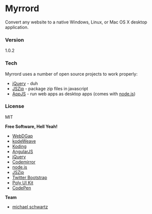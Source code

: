 # Myrrord
Convert any website to a native Windows, Linux, or Mac OS X desktop application.

### Version
1.0.2

### Tech

Myrrord uses a number of open source projects to work properly:

* [jQuery](http://jquery.com/) - duh
* [JSZip](https://stuk.github.io/jszip/) - package zip files in javascript
* [AppJS](http://appjs.com/) - run web apps as desktop apps (comes with [node.js](https://nodejs.org/))

### License
MIT

**Free Software, Hell Yeah!**
- [WebDGap](http://webdgap.sourceforge.net/)
- [kodeWeave](http://kodeweave.sourceforge.net/)
- [Koding](http://koding.com/)
- [AngularJS](http://angularjs.org)
- [jQuery](http://jquery.com)
- [Codemirror](http://codemirror.net/)
- [node.js](http://nodejs.org)
- [JSZip](https://stuk.github.io/jszip/)
- [Twitter Bootstrap](http://twitter.github.com/bootstrap/)
- [Poly UI Kit](https://github.com/Guilh/Poly)
- [CodePen](http://codepen.io/mikethedj4)

**Team**

- [michael schwartz](http://mikethedj4.github.io/)

